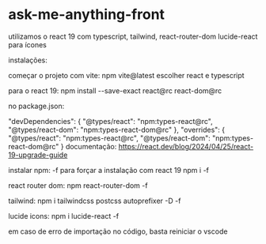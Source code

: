 # ask-me-anything-front

utilizamos o react 19 com typescript, tailwind, react-router-dom
lucide-react para ícones

instalações:

começar o projeto com vite:
npm vite@latest
escolher react e typescript

para o react 19:
npm install --save-exact react@rc react-dom@rc

no package.json:

"devDependencies": {
"@types/react": "npm:types-react@rc",
"@types/react-dom": "npm:types-react-dom@rc"
},
"overrides": {
"@types/react": "npm:types-react@rc",
"@types/react-dom": "npm:types-react-dom@rc"
}
documentação:
https://react.dev/blog/2024/04/25/react-19-upgrade-guide

instalar npm: -f para forçar a instalação com react 19
npm i -f

react router dom:
npm react-router-dom -f

tailwind:
npm i tailwindcss postcss autoprefixer -D -f

lucide icons:
npm i lucide-react -f

em caso de erro de importação no código, basta reiniciar o vscode
